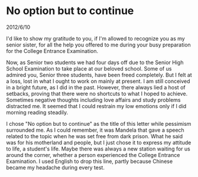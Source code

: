 # No option but to continue
2012/6/10

I'd like to show my gratitude to you, if I'm allowed to recognize you as my senior sister, for all the help you offered to me during your busy preparation for the College Entrance Examination.

Now, as Senior two students we had four days off due to the Senior High School Examination to take place at our beloved school. Some of us admired you, Senior three students, have been freed completely. But I felt at a loss, lost in what I ought to work on mainly at present.
I am still conceived in a bright future, as I did in the past. However, there always lied a host of setbacks, proving that there were no shortcuts to what I hoped to achieve. Sometimes negative thoughts including love affairs and study problems distracted me. It seemed that I could restrain my low emotions only if I did morning reading steadily.

I chose "No option but to continue" as the title of this letter while pessimism surrounded me. As I could remember, it was Mandela that gave a speech related to the topic when he was set free from dark prison. What he said was for his motherland and people, but I just chose it to express my attitude to life, a student's life. Maybe there was always a new station waiting for us around the corner, whether a person experienced the College Entrance Examination.
I used English to drop this line, partly because Chinese became my headache during every test.